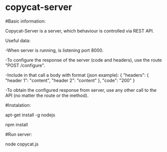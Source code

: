 # copycat-server

#Basic information:

Copycat-Server is a server, which behaviour is controlled via REST API.

Useful data:

-When server is running, is listening port 8000.

-To configure the response of the server (code and headers), use the route "POST /configure".

-Include in that call a body with format (json example):
    {
    "headers": {
    		"header 1": "content",
	    	"header 2": "content"
		   	 },
    "code": "200"
    }

-To obtain the configured response from server, use any other call to the API (no matter the route or the method).

#Instalation:

apt-get install -g nodejs

npm install

#Run server:

node copycat.js